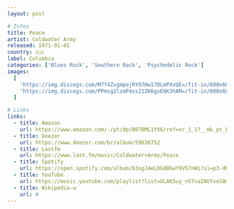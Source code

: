 ```yaml
---
layout: post

# Infos
title: Peace
artist: Coldwater Army
released: 1971-01-01
country: 🇨🇦
label: Columbia
categories: ['Blues Rock', 'Southern Rock', 'Psychedelic Rock']
images:
  [
    'https://img.discogs.com/M7f4ZvgmpojRYO7Hw17OLmPXxQE=/fit-in/600x606/filters:strip_icc():format(jpeg):mode_rgb():quality(90)/discogs-images/R-11668385-1520348113-9985.jpeg.jpg',
    'https://img.discogs.com/PPmsg2lzmP4xs21ZK6gxE6K3hAM=/fit-in/600x600/filters:strip_icc():format(jpeg):mode_rgb():quality(90)/discogs-images/R-11668385-1520348113-4586.jpeg.jpg',
  ]

# Links
links:
  - title: Amazon
    url: https://www.amazon.com/-/pt/dp/B07BML1YX6/ref=sr_1_1?__mk_pt_BR=%C3%85M%C3%85%C5%BD%C3%95%C3%91&dchild=1&keywords=coldwater+army+peace&qid=1614830905&sr=8-1
  - title: Deezer
    url: https://www.deezer.com/br/album/59636752
  - title: Lastfm
    url: https://www.last.fm/music/Coldwater+Army/Peace
  - title: Spotify
    url: https://open.spotify.com/album/63ogJAeLDGdBGwY9V57nWi?si=p3-dReW2TfesHyKODCzgzg
  - title: YouTube
    url: https://music.youtube.com/playlist?list=OLAK5uy_n5TnaINUYveS8m7r3fsaINSlLY6NECFO0
  - title: Wikipedia-w
    url: #
---
```

